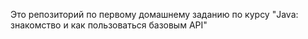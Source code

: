 Это репозиторий по первому домашнему заданию по курсу "Java: знакомство и как пользоваться базовым API"
